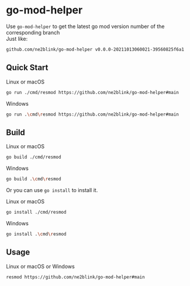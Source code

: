 # go-mod-helper

Use `go-mod-helper` to get the latest go mod version number of the corresponding branch\
Just like:
```bash
github.com/ne2blink/go-mod-helper v0.0.0-20211013060021-39560825f6a1
```

## Quick Start

Linux or macOS
```bash
go run ./cmd/resmod https://github.com/ne2blink/go-mod-helper#main
```

Windows
```bash
go run .\cmd\resmod https://github.com/ne2blink/go-mod-helper#main
```

## Build

Linux or macOS
```bash
go build ./cmd/resmod
```

Windows
```bash
go build .\cmd\resmod
```

Or you can use `go install` to install it.

Linux or macOS
```bash
go install ./cmd/resmod
```

Windows
```bash
go install .\cmd\resmod
```

## Usage

Linux or macOS or Windows
```bash
resmod https://github.com/ne2blink/go-mod-helper#main
```

